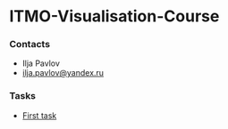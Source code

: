# ITMO-Visualisation-Course

<h3>Contacts</h3>
<ul> 
  <li>Ilja Pavlov </li>
  <li> <a href="mailto:ilja.pavlov@yandex.ru">ilja.pavlov@yandex.ru</a> </li>
</ul>

<h3>Tasks</h3>
<ul>
  <li>
    <a href="hw1/index.html"> First task</a>
  </li>
</ul>
